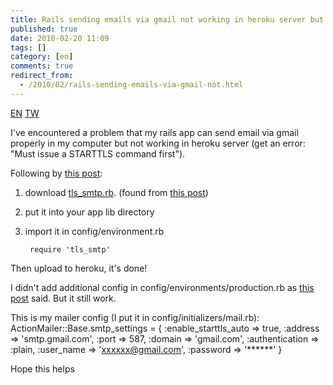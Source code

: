 ```yaml
---
title: Rails sending emails via gmail not working in heroku server but ok in localhost
published: true
date: 2010-02-20 11:09
tags: []
category: [en]
comments: true
redirect_from:
  - /2010/02/rails-sending-emails-via-gmail-not.html
---
```


<a href="{% link _posts/2010-02-20-rails-sending-emails-via-gmail-in-heroku-en.md %}" class="lang-btn lang-current">EN</a>
<a href="{% link _posts/2010-02-20-rails-sending-emails-via-gmail-in-heroku.md %}" class="lang-btn">TW</a>

I've encountered a problem that my rails app can send email via gmail properly in my computer but not working in heroku server (get an error: "Must issue a STARTTLS command first").

Following by [this post][1]:

1. download [tls_smtp.rb][2]. (found from [this post][3])
2. put it into your app lib directory
3. import it in config/environment.rb

		require 'tls_smtp'

Then upload to heroku, it's done!

I didn't add additional config in config/environments/production.rb as [this post][1] said. But it still work.

This is my mailer config (I put it in config/initializers/mail.rb):
		ActionMailer::Base.smtp_settings = {
		 :enable_starttls_auto => true,
		 :address => 'smtp.gmail.com',
		 :port => 587,
		 :domain => 'gmail.com',
		 :authentication => :plain,
		 :user_name => 'xxxxxx@gmail.com',
		 :password => '******'
		}

Hope this helps


[1]: http://groups.google.com/group/communityengine/browse_thread/thread/ff7ae0daeae8cbaf
[2]: http://sites.google.com/site/knkalbum/tls_smtp.rb?attredirects=0
[3]: http://www.errorhelp.com/search/details/78026/redmine-rails-must-issue-a-starttls-command-first
